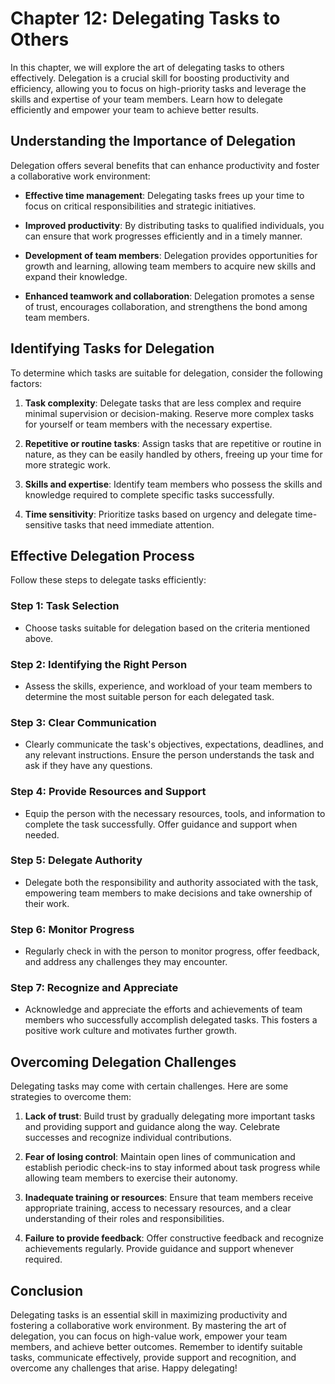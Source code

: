 Chapter 12: Delegating Tasks to Others
======================================

In this chapter, we will explore the art of delegating tasks to others effectively. Delegation is a crucial skill for boosting productivity and efficiency, allowing you to focus on high-priority tasks and leverage the skills and expertise of your team members. Learn how to delegate efficiently and empower your team to achieve better results.

Understanding the Importance of Delegation
------------------------------------------

Delegation offers several benefits that can enhance productivity and foster a collaborative work environment:

* **Effective time management**: Delegating tasks frees up your time to focus on critical responsibilities and strategic initiatives.

* **Improved productivity**: By distributing tasks to qualified individuals, you can ensure that work progresses efficiently and in a timely manner.

* **Development of team members**: Delegation provides opportunities for growth and learning, allowing team members to acquire new skills and expand their knowledge.

* **Enhanced teamwork and collaboration**: Delegation promotes a sense of trust, encourages collaboration, and strengthens the bond among team members.

Identifying Tasks for Delegation
--------------------------------

To determine which tasks are suitable for delegation, consider the following factors:

1. **Task complexity**: Delegate tasks that are less complex and require minimal supervision or decision-making. Reserve more complex tasks for yourself or team members with the necessary expertise.

2. **Repetitive or routine tasks**: Assign tasks that are repetitive or routine in nature, as they can be easily handled by others, freeing up your time for more strategic work.

3. **Skills and expertise**: Identify team members who possess the skills and knowledge required to complete specific tasks successfully.

4. **Time sensitivity**: Prioritize tasks based on urgency and delegate time-sensitive tasks that need immediate attention.

Effective Delegation Process
----------------------------

Follow these steps to delegate tasks efficiently:

### Step 1: Task Selection

* Choose tasks suitable for delegation based on the criteria mentioned above.

### Step 2: Identifying the Right Person

* Assess the skills, experience, and workload of your team members to determine the most suitable person for each delegated task.

### Step 3: Clear Communication

* Clearly communicate the task's objectives, expectations, deadlines, and any relevant instructions. Ensure the person understands the task and ask if they have any questions.

### Step 4: Provide Resources and Support

* Equip the person with the necessary resources, tools, and information to complete the task successfully. Offer guidance and support when needed.

### Step 5: Delegate Authority

* Delegate both the responsibility and authority associated with the task, empowering team members to make decisions and take ownership of their work.

### Step 6: Monitor Progress

* Regularly check in with the person to monitor progress, offer feedback, and address any challenges they may encounter.

### Step 7: Recognize and Appreciate

* Acknowledge and appreciate the efforts and achievements of team members who successfully accomplish delegated tasks. This fosters a positive work culture and motivates further growth.

Overcoming Delegation Challenges
--------------------------------

Delegating tasks may come with certain challenges. Here are some strategies to overcome them:

1. **Lack of trust**: Build trust by gradually delegating more important tasks and providing support and guidance along the way. Celebrate successes and recognize individual contributions.

2. **Fear of losing control**: Maintain open lines of communication and establish periodic check-ins to stay informed about task progress while allowing team members to exercise their autonomy.

3. **Inadequate training or resources**: Ensure that team members receive appropriate training, access to necessary resources, and a clear understanding of their roles and responsibilities.

4. **Failure to provide feedback**: Offer constructive feedback and recognize achievements regularly. Provide guidance and support whenever required.

Conclusion
----------

Delegating tasks is an essential skill in maximizing productivity and fostering a collaborative work environment. By mastering the art of delegation, you can focus on high-value work, empower your team members, and achieve better outcomes. Remember to identify suitable tasks, communicate effectively, provide support and recognition, and overcome any challenges that arise. Happy delegating!
